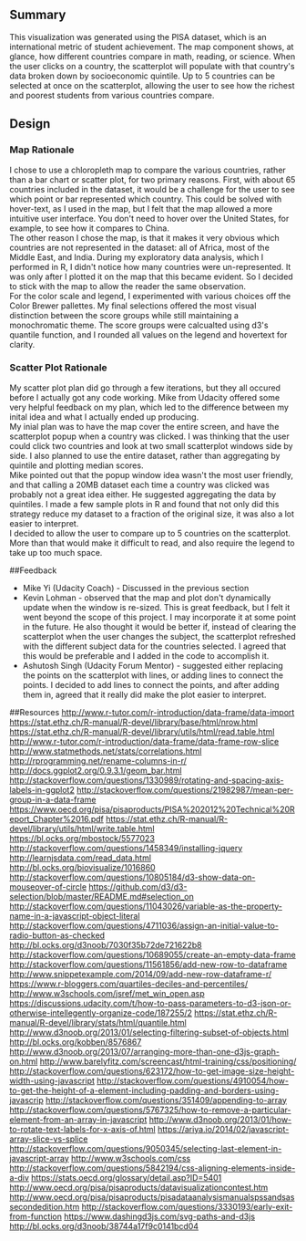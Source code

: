 ## Summary  
This visualization was generated using the PISA dataset, which is an international metric of student achievement. The map component shows, at glance, how different countries compare in math, reading, or science. When the user clicks on a country, the scatterplot will populate with that country's data broken down by socioeconomic quintile. Up to 5 countries can be selected at once on the scatterplot, allowing the user to see how the richest and poorest students from various countries compare.  

## Design  
### Map Rationale  
I chose to use a chloropleth map to compare the various countries, rather than a bar chart or scatter plot, for two primary reasons. First, with about 65 countries included in the dataset, it would be a challenge for the user to see which point or bar represented which country. This could be solved with hover-text, as I used in the map, but I felt that the map allowed a more intuitive user interface. You don't need to hover over the United States, for example, to see how it compares to China.  
The other reason I chose the map, is that it makes it very obvious which countries are not represented in the dataset: all of Africa, most of the Middle East, and India. During my exploratory data analysis, which I performed in R, I didn't notice how many countries were un-represented. It was only after I plotted it on the map that this became evident. So I decided to stick with the map to allow the reader the same observation.  
For the color scale and legend, I experimented with various choices off the Color Brewer pallettes. My final selections offered the most visual distinction between the score groups while still maintaining a monochromatic theme. The score groups were calcualted using d3's quantile function, and I rounded all values on the legend and hovertext for clarity.
### Scatter Plot Rationale
My scatter plot plan did go through a few iterations, but they all occured before I actually got any code working. Mike from Udacity offered some very helpful feedback on my plan, which led to the difference between my inital idea and what I actually ended up producing.  
My inial plan was to have the map cover the entire screen, and have the scatterplot popup when a country was clicked. I was thinking that the user could click two countries and look at two small scatterplot windows side by side. I also planned to use the entire dataset, rather than aggregating by quintile and plotting median scores.  
Mike pointed out that the popup window idea wasn't the most user friendly, and that calling a 20MB dataset each time a country was clicked was probably not a great idea either. He suggested aggregating the data by quintiles. I made a few sample plots in R and found that not only did this strategy reduce my dataset to a fraction of the original size, it was also a lot easier to interpret.  
I decided to allow the user to compare up to 5 countries on the scatterplot. More than that would make it difficult to read, and also require the legend to take up too much space.

##Feedback
* Mike Yi (Udacity Coach) - Discussed in the previous section
* Kevin Lohman - observed that the map and plot don't dynamically update when the window is re-sized. This is great feedback, but I felt it went beyond the scope of this project. I may incorporate it at some point in the future. He also thought it would be better if, instead of clearing the scatterplot when the user changes the subject, the scatterplot refreshed with the different subject data for the countries selected. I agreed that this would be preferable and I added in the code to accomplish it.
* Ashutosh Singh (Udacity Forum Mentor) - suggested either replacing the points on the scatterplot with lines, or adding lines to connect the points. I decided to add lines to connect the points, and after adding them in, agreed that it really did make the plot easier to interpret.


##Resources
http://www.r-tutor.com/r-introduction/data-frame/data-import
https://stat.ethz.ch/R-manual/R-devel/library/base/html/nrow.html
https://stat.ethz.ch/R-manual/R-devel/library/utils/html/read.table.html
http://www.r-tutor.com/r-introduction/data-frame/data-frame-row-slice
http://www.statmethods.net/stats/correlations.html
http://rprogramming.net/rename-columns-in-r/
http://docs.ggplot2.org/0.9.3.1/geom_bar.html
http://stackoverflow.com/questions/1330989/rotating-and-spacing-axis-labels-in-ggplot2
http://stackoverflow.com/questions/21982987/mean-per-group-in-a-data-frame
https://www.oecd.org/pisa/pisaproducts/PISA%202012%20Technical%20Report_Chapter%2016.pdf
https://stat.ethz.ch/R-manual/R-devel/library/utils/html/write.table.html
https://bl.ocks.org/mbostock/5577023
http://stackoverflow.com/questions/1458349/installing-jquery
http://learnjsdata.com/read_data.html
http://bl.ocks.org/biovisualize/1016860
http://stackoverflow.com/questions/10805184/d3-show-data-on-mouseover-of-circle
https://github.com/d3/d3-selection/blob/master/README.md#selection_on
http://stackoverflow.com/questions/11043026/variable-as-the-property-name-in-a-javascript-object-literal
http://stackoverflow.com/questions/4711036/assign-an-initial-value-to-radio-button-as-checked
http://bl.ocks.org/d3noob/7030f35b72de721622b8
http://stackoverflow.com/questions/10689055/create-an-empty-data-frame
http://stackoverflow.com/questions/11561856/add-new-row-to-dataframe
http://www.snippetexample.com/2014/09/add-new-row-dataframe-r/
https://www.r-bloggers.com/quartiles-deciles-and-percentiles/
http://www.w3schools.com/jsref/met_win_open.asp
https://discussions.udacity.com/t/how-to-pass-parameters-to-d3-json-or-otherwise-intellegently-organize-code/187255/2
https://stat.ethz.ch/R-manual/R-devel/library/stats/html/quantile.html
http://www.d3noob.org/2013/01/selecting-filtering-subset-of-objects.html
http://bl.ocks.org/kobben/8576867
http://www.d3noob.org/2013/07/arranging-more-than-one-d3js-graph-on.html
http://www.barelyfitz.com/screencast/html-training/css/positioning/
http://stackoverflow.com/questions/623172/how-to-get-image-size-height-width-using-javascript
http://stackoverflow.com/questions/4910054/how-to-get-the-height-of-a-element-including-padding-and-borders-using-javascrip
http://stackoverflow.com/questions/351409/appending-to-array
http://stackoverflow.com/questions/5767325/how-to-remove-a-particular-element-from-an-array-in-javascript
http://www.d3noob.org/2013/01/how-to-rotate-text-labels-for-x-axis-of.html
https://ariya.io/2014/02/javascript-array-slice-vs-splice
http://stackoverflow.com/questions/9050345/selecting-last-element-in-javascript-array
http://www.w3schools.com/css
http://stackoverflow.com/questions/5842194/css-aligning-elements-inside-a-div
https://stats.oecd.org/glossary/detail.asp?ID=5401
http://www.oecd.org/pisa/pisaproducts/datavisualizationcontest.htm
http://www.oecd.org/pisa/pisaproducts/pisadataanalysismanualspssandsassecondedition.htm
http://stackoverflow.com/questions/3330193/early-exit-from-function
https://www.dashingd3js.com/svg-paths-and-d3js
http://bl.ocks.org/d3noob/38744a17f9c0141bcd04
